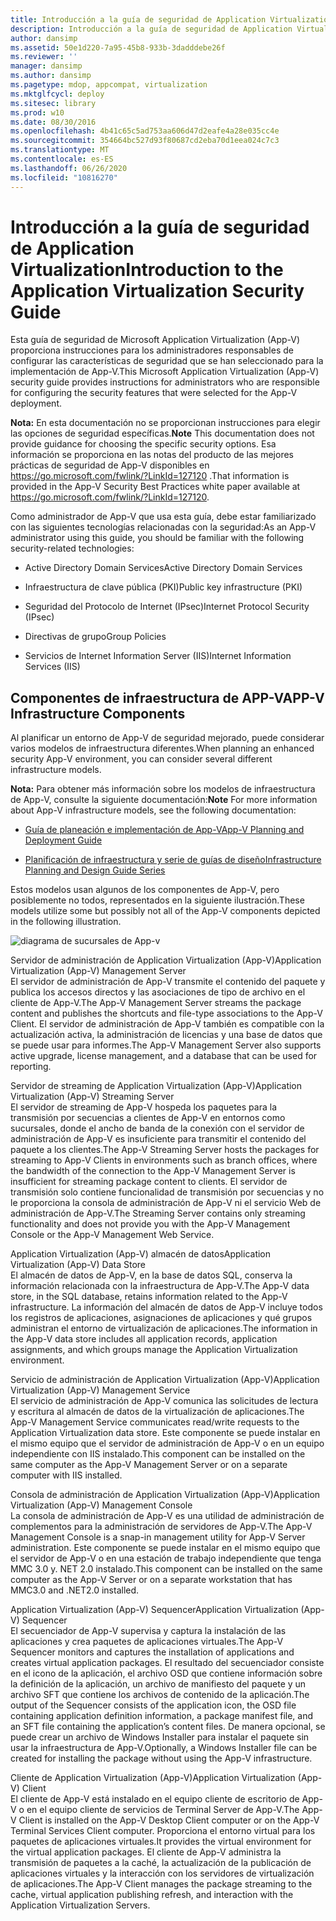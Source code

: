```yaml
---
title: Introducción a la guía de seguridad de Application Virtualization
description: Introducción a la guía de seguridad de Application Virtualization
author: dansimp
ms.assetid: 50e1d220-7a95-45b8-933b-3dadddebe26f
ms.reviewer: ''
manager: dansimp
ms.author: dansimp
ms.pagetype: mdop, appcompat, virtualization
ms.mktglfcycl: deploy
ms.sitesec: library
ms.prod: w10
ms.date: 08/30/2016
ms.openlocfilehash: 4b41c65c5ad753aa606d47d2eafe4a28e035cc4e
ms.sourcegitcommit: 354664bc527d93f80687cd2eba70d1eea024c7c3
ms.translationtype: MT
ms.contentlocale: es-ES
ms.lasthandoff: 06/26/2020
ms.locfileid: "10816270"
---
```

# <span data-ttu-id="8748e-103">Introducción a la guía de seguridad de Application Virtualization</span><span class="sxs-lookup"><span data-stu-id="8748e-103">Introduction to the Application Virtualization Security Guide</span></span>


<span data-ttu-id="8748e-104">Esta guía de seguridad de Microsoft Application Virtualization (App-V) proporciona instrucciones para los administradores responsables de configurar las características de seguridad que se han seleccionado para la implementación de App-V.</span><span class="sxs-lookup"><span data-stu-id="8748e-104">This Microsoft Application Virtualization (App-V) security guide provides instructions for administrators who are responsible for configuring the security features that were selected for the App-V deployment.</span></span>

<span data-ttu-id="8748e-105">**Nota:**  En esta documentación no se proporcionan instrucciones para elegir las opciones de seguridad específicas.</span><span class="sxs-lookup"><span data-stu-id="8748e-105">**Note** This documentation does not provide guidance for choosing the specific security options.</span></span> <span data-ttu-id="8748e-106">Esa información se proporciona en las notas del producto de las mejores prácticas de seguridad de App-V disponibles en <https://go.microsoft.com/fwlink/?LinkId=127120> .</span><span class="sxs-lookup"><span data-stu-id="8748e-106">That information is provided in the App-V Security Best Practices white paper available at <https://go.microsoft.com/fwlink/?LinkId=127120>.</span></span>

 

<span data-ttu-id="8748e-107">Como administrador de App-V que usa esta guía, debe estar familiarizado con las siguientes tecnologías relacionadas con la seguridad:</span><span class="sxs-lookup"><span data-stu-id="8748e-107">As an App-V administrator using this guide, you should be familiar with the following security-related technologies:</span></span>

-   <span data-ttu-id="8748e-108">Active Directory Domain Services</span><span class="sxs-lookup"><span data-stu-id="8748e-108">Active Directory Domain Services</span></span>

-   <span data-ttu-id="8748e-109">Infraestructura de clave pública (PKI)</span><span class="sxs-lookup"><span data-stu-id="8748e-109">Public key infrastructure (PKI)</span></span>

-   <span data-ttu-id="8748e-110">Seguridad del Protocolo de Internet (IPsec)</span><span class="sxs-lookup"><span data-stu-id="8748e-110">Internet Protocol Security (IPsec)</span></span>

-   <span data-ttu-id="8748e-111">Directivas de grupo</span><span class="sxs-lookup"><span data-stu-id="8748e-111">Group Policies</span></span>

-   <span data-ttu-id="8748e-112">Servicios de Internet Information Server (IIS)</span><span class="sxs-lookup"><span data-stu-id="8748e-112">Internet Information Services (IIS)</span></span>

## <span data-ttu-id="8748e-113">Componentes de infraestructura de APP-V</span><span class="sxs-lookup"><span data-stu-id="8748e-113">APP-V Infrastructure Components</span></span>


<span data-ttu-id="8748e-114">Al planificar un entorno de App-V de seguridad mejorado, puede considerar varios modelos de infraestructura diferentes.</span><span class="sxs-lookup"><span data-stu-id="8748e-114">When planning an enhanced security App-V environment, you can consider several different infrastructure models.</span></span>

<span data-ttu-id="8748e-115">**Nota:**  Para obtener más información sobre los modelos de infraestructura de App-V, consulte la siguiente documentación:</span><span class="sxs-lookup"><span data-stu-id="8748e-115">**Note** For more information about App-V infrastructure models, see the following documentation:</span></span>

-   [<span data-ttu-id="8748e-116">Guía de planeación e implementación de App-V</span><span class="sxs-lookup"><span data-stu-id="8748e-116">App-V Planning and Deployment Guide</span></span>](https://go.microsoft.com/fwlink/?LinkId=122063)

-   [<span data-ttu-id="8748e-117">Planificación de infraestructura y serie de guías de diseño</span><span class="sxs-lookup"><span data-stu-id="8748e-117">Infrastructure Planning and Design Guide Series</span></span>](https://go.microsoft.com/fwlink/?LinkId=151986)

 

<span data-ttu-id="8748e-118">Estos modelos usan algunos de los componentes de App-V, pero posiblemente no todos, representados en la siguiente ilustración.</span><span class="sxs-lookup"><span data-stu-id="8748e-118">These models utilize some but possibly not all of the App-V components depicted in the following illustration.</span></span>

![diagrama de sucursales de App-v](images/appvbranchoffices.gif)

<a href="" id="application-virtualization--app-v--management-server"></a><span data-ttu-id="8748e-120">Servidor de administración de Application Virtualization (App-V)</span><span class="sxs-lookup"><span data-stu-id="8748e-120">Application Virtualization (App-V) Management Server</span></span>  
<span data-ttu-id="8748e-121">El servidor de administración de App-V transmite el contenido del paquete y publica los accesos directos y las asociaciones de tipo de archivo en el cliente de App-V.</span><span class="sxs-lookup"><span data-stu-id="8748e-121">The App-V Management Server streams the package content and publishes the shortcuts and file-type associations to the App-V Client.</span></span> <span data-ttu-id="8748e-122">El servidor de administración de App-V también es compatible con la actualización activa, la administración de licencias y una base de datos que se puede usar para informes.</span><span class="sxs-lookup"><span data-stu-id="8748e-122">The App-V Management Server also supports active upgrade, license management, and a database that can be used for reporting.</span></span>

<a href="" id="application-virtualization--app-v--streaming-server"></a><span data-ttu-id="8748e-123">Servidor de streaming de Application Virtualization (App-V)</span><span class="sxs-lookup"><span data-stu-id="8748e-123">Application Virtualization (App-V) Streaming Server</span></span>  
<span data-ttu-id="8748e-124">El servidor de streaming de App-V hospeda los paquetes para la transmisión por secuencias a clientes de App-V en entornos como sucursales, donde el ancho de banda de la conexión con el servidor de administración de App-V es insuficiente para transmitir el contenido del paquete a los clientes.</span><span class="sxs-lookup"><span data-stu-id="8748e-124">The App-V Streaming Server hosts the packages for streaming to App-V Clients in environments such as branch offices, where the bandwidth of the connection to the App-V Management Server is insufficient for streaming package content to clients.</span></span> <span data-ttu-id="8748e-125">El servidor de transmisión solo contiene funcionalidad de transmisión por secuencias y no le proporciona la consola de administración de App-V ni el servicio Web de administración de App-V.</span><span class="sxs-lookup"><span data-stu-id="8748e-125">The Streaming Server contains only streaming functionality and does not provide you with the App-V Management Console or the App-V Management Web Service.</span></span>

<a href="" id="application-virtualization--app-v--data-store"></a><span data-ttu-id="8748e-126">Application Virtualization (App-V) almacén de datos</span><span class="sxs-lookup"><span data-stu-id="8748e-126">Application Virtualization (App-V) Data Store</span></span>  
<span data-ttu-id="8748e-127">El almacén de datos de App-V, en la base de datos SQL, conserva la información relacionada con la infraestructura de App-V.</span><span class="sxs-lookup"><span data-stu-id="8748e-127">The App-V data store, in the SQL database, retains information related to the App-V infrastructure.</span></span> <span data-ttu-id="8748e-128">La información del almacén de datos de App-V incluye todos los registros de aplicaciones, asignaciones de aplicaciones y qué grupos administran el entorno de virtualización de aplicaciones.</span><span class="sxs-lookup"><span data-stu-id="8748e-128">The information in the App-V data store includes all application records, application assignments, and which groups manage the Application Virtualization environment.</span></span>

<a href="" id="application-virtualization--app-v--management-service"></a><span data-ttu-id="8748e-129">Servicio de administración de Application Virtualization (App-V)</span><span class="sxs-lookup"><span data-stu-id="8748e-129">Application Virtualization (App-V) Management Service</span></span>  
<span data-ttu-id="8748e-130">El servicio de administración de App-V comunica las solicitudes de lectura y escritura al almacén de datos de la virtualización de aplicaciones.</span><span class="sxs-lookup"><span data-stu-id="8748e-130">The App-V Management Service communicates read/write requests to the Application Virtualization data store.</span></span> <span data-ttu-id="8748e-131">Este componente se puede instalar en el mismo equipo que el servidor de administración de App-V o en un equipo independiente con IIS instalado.</span><span class="sxs-lookup"><span data-stu-id="8748e-131">This component can be installed on the same computer as the App-V Management Server or on a separate computer with IIS installed.</span></span>

<a href="" id="application-virtualization--app-v--management-console"></a><span data-ttu-id="8748e-132">Consola de administración de Application Virtualization (App-V)</span><span class="sxs-lookup"><span data-stu-id="8748e-132">Application Virtualization (App-V) Management Console</span></span>  
<span data-ttu-id="8748e-133">La consola de administración de App-V es una utilidad de administración de complementos para la administración de servidores de App-V.</span><span class="sxs-lookup"><span data-stu-id="8748e-133">The App-V Management Console is a snap-in management utility for App-V Server administration.</span></span> <span data-ttu-id="8748e-134">Este componente se puede instalar en el mismo equipo que el servidor de App-V o en una estación de trabajo independiente que tenga MMC 3.0 y. NET 2.0 instalado.</span><span class="sxs-lookup"><span data-stu-id="8748e-134">This component can be installed on the same computer as the App-V Server or on a separate workstation that has MMC3.0 and .NET2.0 installed.</span></span>

<a href="" id="application-virtualization--app-v--sequencer"></a><span data-ttu-id="8748e-135">Application Virtualization (App-V) Sequencer</span><span class="sxs-lookup"><span data-stu-id="8748e-135">Application Virtualization (App-V) Sequencer</span></span>  
<span data-ttu-id="8748e-136">El secuenciador de App-V supervisa y captura la instalación de las aplicaciones y crea paquetes de aplicaciones virtuales.</span><span class="sxs-lookup"><span data-stu-id="8748e-136">The App-V Sequencer monitors and captures the installation of applications and creates virtual application packages.</span></span> <span data-ttu-id="8748e-137">El resultado del secuenciador consiste en el icono de la aplicación, el archivo OSD que contiene información sobre la definición de la aplicación, un archivo de manifiesto del paquete y un archivo SFT que contiene los archivos de contenido de la aplicación.</span><span class="sxs-lookup"><span data-stu-id="8748e-137">The output of the Sequencer consists of the application icon, the OSD file containing application definition information, a package manifest file, and an SFT file containing the application’s content files.</span></span> <span data-ttu-id="8748e-138">De manera opcional, se puede crear un archivo de Windows Installer para instalar el paquete sin usar la infraestructura de App-V.</span><span class="sxs-lookup"><span data-stu-id="8748e-138">Optionally, a Windows Installer file can be created for installing the package without using the App-V infrastructure.</span></span>

<a href="" id="application-virtualization--app-v--client"></a><span data-ttu-id="8748e-139">Cliente de Application Virtualization (App-V)</span><span class="sxs-lookup"><span data-stu-id="8748e-139">Application Virtualization (App-V) Client</span></span>  
<span data-ttu-id="8748e-140">El cliente de App-V está instalado en el equipo cliente de escritorio de App-V o en el equipo cliente de servicios de Terminal Server de App-V.</span><span class="sxs-lookup"><span data-stu-id="8748e-140">The App-V Client is installed on the App-V Desktop Client computer or on the App-V Terminal Services Client computer.</span></span> <span data-ttu-id="8748e-141">Proporciona el entorno virtual para los paquetes de aplicaciones virtuales.</span><span class="sxs-lookup"><span data-stu-id="8748e-141">It provides the virtual environment for the virtual application packages.</span></span> <span data-ttu-id="8748e-142">El cliente de App-V administra la transmisión de paquetes a la caché, la actualización de la publicación de aplicaciones virtuales y la interacción con los servidores de virtualización de aplicaciones.</span><span class="sxs-lookup"><span data-stu-id="8748e-142">The App-V Client manages the package streaming to the cache, virtual application publishing refresh, and interaction with the Application Virtualization Servers.</span></span>

 

 





